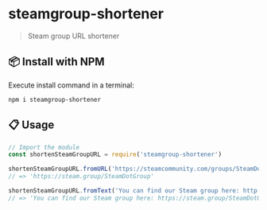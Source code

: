 # steamgroup-shortener

<!--  badge following  -->

> Steam group URL shortener

## :package: Install with NPM

Execute install command in a terminal:

```console
npm i steamgroup-shortener
```

## :clipboard: Usage

```javascript
// Import the module
const shortenSteamGroupURL = require('steamgroup-shortener')

shortenSteamGroupURL.fromURL('https://steamcommunity.com/groups/SteamDotGroup')
// => 'https://steam.group/SteamDotGroup'

shortenSteamGroupURL.fromText('You can find our Steam group here: http://steamcommunity.com/groups/SteamDotGroup have fun!')
// => 'You can find our Steam group here: https://steam.group/SteamDotGroup have fun!'
```
